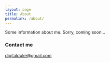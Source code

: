 ```yaml
---
layout: page
title: About
permalink: /about/
---
```


Some information about me. Sorry, coming soon...

### Contact me

[digitalduke@gmail.com](mailto:digitalduke@gmail.com)
